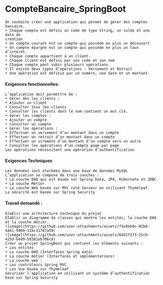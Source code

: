 # CompteBancaire_SpringBoot
    On souhaite créer une application qui permet de gérer des comptes bancaire.
    • Chaque compte est défini un code de type String, un solde et une date de
    création
    • Un compte courant est un compte qui possède en plus un découvert
    • Un compte épargne est un compte qui possède en plus un taux d’intérêt.
    • Chaque compte appartient à un client.
    • Chaque client est défini par son code et son nom
    • Chaque compte peut subir plusieurs opérations.
    • Il existe deux types d’opérations : Versement et Retrait
    • Une opération est définie par un numéro, une date et un montant.
#### Exigences fonctionnelles:
    L’application doit permettre de :
    • Gérer des les clients :
    • Ajouter un client
    • Consulter tous les clients
    • Consulter les clients dont le nom contient un mot clé.
    • Gérer les comptes :
    • Ajouter un compte
    • Consulter un compte
    • Gérer les opérations :
    • Effectuer un versement d’un montant dans un compte
    • Effectuer un retrait d’un montant dans un compte
    • Effectuer un virement d’un montant d’un compte vers un autre
    • Consulter les opérations d’un compte page par page
    Les opérations nécessitent une opération d’authentification
#### Exigences Techniques
    Les données sont stockées dans une base de données MySQL
    L’application se compose de trois couches :
    • La couche DAO qui est basée sur Spring Data, JPA, Hibernate et JDBC.
    • La couche Métier
    • La couche Web basée sur MVC coté Serveur en utilisant Thymeleaf.
    La sécurité est basée sur Spring Security
#### Travail demandé :
    Etablir une architecture technique du projet
    Etablir un diagramme de classes qui montre les entités, la couche DAO et la couche métier.
    ![image](https://github.com/user-attachments/assets/f5e8eb0c-02b9-4441-9909-11bc31767a59)
    ![image](https://github.com/user-attachments/assets/6dd1f273-25cb-425d-b499-58381eb706c0)
    Créer un projet SpringBoot qui contient les éléments suivants :
    • Les entités
    • La couche DAO (Interfaces Spring data)
    • La couche métier (Interfaces et implémentations)
    • La couche web :
    • Les contrôleurs Spring MVC
    • Les Vue basée sur Thymeleaf
    Sécuriser l’application en utilisant un système d’authentification basé sur Spring Security

